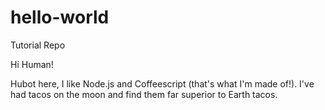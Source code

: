 # hello-world
Tutorial Repo

Hi Human!

Hubot here, I like Node.js and Coffeescript (that's what I'm made of!).
I've had tacos on the moon and find them far superior to Earth tacos.
